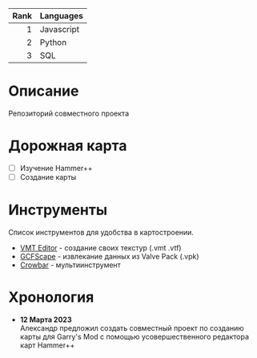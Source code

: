 | Rank | Languages |
|-----:|-----------|
|     1| Javascript|
|     2| Python    |
|     3| SQL       |

# Описание

Репозиторий совместного проекта

# Дорожная карта

- [ ] Изучение Hammer++
- [ ] Создание карты

# Инструменты

Список инструментов для удобства в картостроении. <br>

- [VMT Editor](github.com/Dima-369/VMT-Editor/releases/tag/v1.3.12) - создание своих текстур (.vmt .vtf)
- [GCFScape](gamebanana.com/tools/26) - извлекание данных из Valve Pack (.vpk)
- [Crowbar](github.com/ZeqMacaw/Crowbar/releases/tag/v0.74) - мультиинструмент

# Хронология

- **12 Марта 2023**<br>
Александр предложил создать совместный проект по созданию карты для Garry's Mod с помощью усовершественного редактора карт Hammer++
